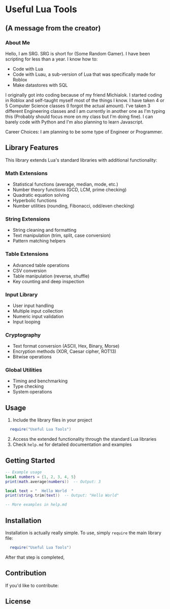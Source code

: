 
# Useful Lua Tools

## (A message from the creator)

### About Me
Hello, I am SRG. SRG is short for (Some Random Gamer). I have been scripting for less than a year. I know how to:
- Code with Lua
- Code with Luau, a sub-version of Lua that was specifically made for Roblox
- Make datastores with SQL

I originally got into coding because of my friend Michialok. I started coding in Roblox and self-taught myself most of the things I know.
I have taken 4 or 5 Computer Science classes (I forgot the actual amount). I've taken 3 different Engineering classes and I am currently in another one as I'm typing this (Probably should focus more on my class but I'm doing fine).
I can barely code with Python and I'm also planning to learn Javascript.

Career Choices: I am planning to be some type of Engineer or Programmer.

## Library Features

This library extends Lua's standard libraries with additional functionality:

### Math Extensions
- Statistical functions (average, median, mode, etc.)
- Number theory functions (GCD, LCM, prime checking)
- Quadratic equation solving
- Hyperbolic functions
- Number utilities (rounding, Fibonacci, odd/even checking)

### String Extensions
- String cleaning and formatting
- Text manipulation (trim, split, case conversion)
- Pattern matching helpers

### Table Extensions
- Advanced table operations
- CSV conversion
- Table manipulation (reverse, shuffle)
- Key counting and deep inspection

### Input Library
- User input handling
- Multiple input collection
- Numeric input validation
- Input looping

### Cryptography
- Text format conversion (ASCII, Hex, Binary, Morse)
- Encryption methods (XOR, Caesar cipher, ROT13)
- Bitwise operations

### Global Utilities
- Timing and benchmarking
- Type checking
- System operations

## Usage

1. Include the library files in your project
```lua
  require("Useful Lua Tools")
```
2. Access the extended functionality through the standard Lua libraries
3. Check `help.md` for detailed documentation and examples

## Getting Started

```lua
-- Example usage
local numbers = {1, 2, 3, 4, 5}
print(math.average(numbers))  -- Output: 3

local text = "  Hello World  "
print(string.trim(text))  -- Output: "Hello World"

-- More examples in help.md
```

## Installation

Installation is actually really simple. To use, simply `require` the main library file:
```lua
  require("Useful Lua Tools")
```
After that step is completed, 

## Contribution

If you'd like to contribute:

## License

